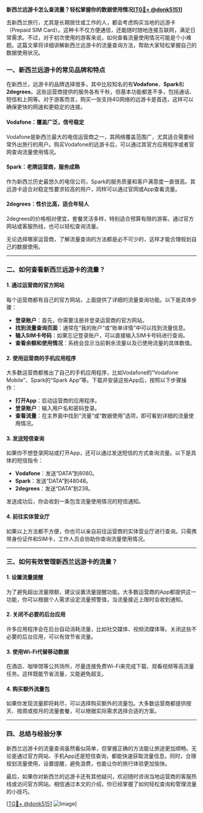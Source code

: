 **新西兰远游卡怎么查流量？轻松掌握你的数据使用情况[[TG💪+ @donk5151](https://t.me/s/donk5151)]**

去新西兰旅行，尤其是长期居住或工作的人，都会考虑购买当地的远游卡（Prepaid SIM Card）。这种卡不仅方便通信，还能随时随地连接互联网，满足日常需求。不过，对于初次使用的游客来说，如何查看流量使用情况可能是个小难题。这篇文章将详细讲解新西兰远游卡的流量查询方法，帮助大家轻松掌握自己的数据使用状况。

### 一、新西兰远游卡的常见品牌和特点

在新西兰，远游卡的品牌选择很多，其中比较知名的有**Vodafone**、**Spark**和**2degrees**。这些运营商提供的服务各有千秋，但基本功能都差不多，包括通话、短信和上网等。对于游客而言，购买一张支持4G网络的远游卡是首选，这样可以确保更快的网速和更稳定的连接。

#### Vodafone：覆盖广泛，信号稳定
Vodafone是新西兰最大的电信运营商之一，其网络覆盖范围广，尤其适合需要经常外出旅行的用户。购买Vodafone的远游卡后，可以通过其官方应用程序或者官网查询流量使用情况。

#### Spark：老牌运营商，服务成熟
作为新西兰历史最悠久的电信公司，Spark的服务质量和客户满意度一直很高。其远游卡适合对稳定性要求较高的用户，同样可以通过官网或App查看流量。

#### 2degrees：性价比高，适合年轻人
2degrees的价格相对便宜，套餐灵活多样，特别适合预算有限的游客。通过官方网站或客服热线，也可以轻松查询流量。

无论选择哪家运营商，了解流量查询的方法都是必不可少的，这样才能合理规划自己的数据使用。

---

### 二、如何查看新西兰远游卡的流量？

#### 1. 通过运营商的官方网站
每个运营商都有自己的官方网站，上面提供了详细的流量查询功能。以下是具体步骤：

- **登录账户**：首先，你需要注册并登录运营商的官方网站。
- **找到流量查询页面**：通常在“我的账户”或“账单详情”中可以找到流量信息。
- **输入SIM卡号码**：如果忘记登录账户，可以直接输入SIM卡号码进行查询。
- **查看余额和使用情况**：系统会显示当前剩余流量以及已使用流量的具体数值。

#### 2. 使用运营商的手机应用程序
大多数运营商都推出了自己的手机应用程序，比如Vodafone的“Vodafone Mobile”、Spark的“Spark App”等。下载并安装这些App后，按照以下步骤操作：

- **打开App**：启动运营商的应用程序。
- **登录账户**：输入用户名和密码登录。
- **查看流量**：在主界面中找到“流量”或“数据使用”选项，即可看到详细的流量使用情况。

#### 3. 发送短信查询
如果你不想登录网站或打开App，还可以通过发送短信的方式查询流量。以下是具体的短信指令：

- **Vodafone**：发送“DATA”到8080。
- **Spark**：发送“DATA”到48048。
- **2degrees**：发送“DATA”到238。

发送成功后，你会收到一条包含流量使用情况的短信通知。

#### 4. 前往实体营业厅
如果以上方法都不方便，你也可以亲自前往运营商的实体营业厅进行查询。只需携带身份证件和SIM卡，工作人员会协助你查询流量使用情况。

---

### 三、如何有效管理新西兰远游卡的流量？

#### 1. 设置流量提醒
为了避免超出流量限额，建议设置流量提醒功能。大多数运营商的App都提供这一功能，你可以根据个人需求设定流量预警值，当流量接近上限时会收到通知。

#### 2. 关闭不必要的后台应用
许多应用程序会在后台自动消耗流量，比如社交媒体、视频流媒体等。关闭这些不必要的后台应用，可以有效节省流量。

#### 3. 使用Wi-Fi代替移动数据
在酒店、咖啡馆等公共场所，尽量连接免费Wi-Fi来完成下载、观看视频等高流量任务。这样既能节省流量，又能避免超支。

#### 4. 购买额外流量包
如果你发现流量即将耗尽，可以选择购买额外的流量包。大多数运营商都提供按天、按周或按月的流量套餐，可以根据实际需求选择合适的方案。

---

### 四、总结与经验分享

新西兰远游卡的流量查询虽然看似简单，但掌握正确的方法能让旅途更加顺畅。无论是通过官方网站、手机App还是短信查询，都能快速获取流量信息。同时，合理规划流量使用，设置提醒，避免浪费，也能让你的旅行体验更加愉快。

最后，如果你对新西兰的远游卡还有其他疑问，欢迎随时咨询当地运营商的客服热线或访问官方网站。相信通过本文的介绍，你已经掌握了如何轻松查询和管理流量的小技巧。

[[TG💪+ @donk5151](https://t.me/s/donk5151) ![Image](https://i.postimg.cc/rwNCRYN7/Snipaste-2025-04-30-17-27-05.png)]